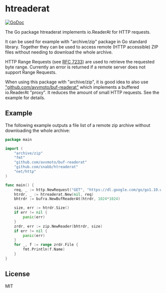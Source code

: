 htreaderat
==========

[![GoDoc](https://godoc.org/github.com/snabb/htreaderat?status.svg)](https://godoc.org/github.com/snabb/htreaderat)

The Go package htreaderat implements io.ReaderAt for HTTP requests.

It can be used for example with "archive/zip" package in Go standard
library. Together they can be used to access remote (HTTP accessible)
ZIP files without needing to download the whole archive.

HTTP Range Requests (see [RFC 7233](https://tools.ietf.org/html/rfc7233))
are used to retrieve the requested byte range. Currently an error is
returned if a remote server does not support Range Requests.

When using this package with "archive/zip", it is good idea to also use
["github.com/avvmoto/buf-readerat"](https://github.com/avvmoto/buf-readerat)
which implements a buffered io.ReaderAt "proxy". It reduces the amount
of small HTTP requests. See the example for details.


Example
-------

The following example outputs a file list of a remote zip archive without
downloading the whole archive:

```Go
package main

import (
	"archive/zip"
	"fmt"
	"github.com/avvmoto/buf-readerat"
	"github.com/snabb/htreaderat"
	"net/http"
)

func main() {
	req, _ := http.NewRequest("GET", "https://dl.google.com/go/go1.10.windows-amd64.zip", nil)
	htrdr, _ := htreaderat.New(nil, req)
	bhtrdr := bufra.NewBufReaderAt(htrdr, 1024*1024)

	size, err := htrdr.Size()
	if err != nil {
		panic(err)
	}
	zrdr, err := zip.NewReader(bhtrdr, size)
	if err != nil {
		panic(err)
	}
	for _, f := range zrdr.File {
		fmt.Println(f.Name)
	}
}
```


License
-------

MIT
